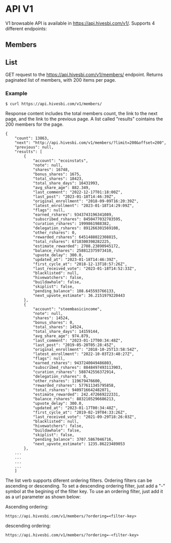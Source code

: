 API V1
======

V1 browsable API is available in https://api.hivesbi.com/v1/. Supports 4 different endpoints:

## Members

## List

GET request to the https://api.hivesbi.com/v1/members/ endpoint. Returns paginated list of members, with 200 items per page.

### Example

~~~
$ curl https://api.hivesbi.com/v1/members/
~~~

Response content includes the total members count, the link to the next page, and the link to the previous page. A list called "results" cointains the 200 members for the page.

~~~
{
    "count": 13863,
    "next": "http://api.hivesbi.com/v1/members/?limit=200&offset=200",
    "previous": null,
    "results": [
        {
            "account": "ecoinstats",
            "note": null,
            "shares": 16748,
            "bonus_shares": 1675,
            "total_shares": 18423,
            "total_share_days": 16431993,
            "avg_share_age": 882.349,
            "last_comment": "2022-12-17T01:18:00Z",
            "last_post": "2023-01-18T14:46:39Z",
            "original_enrollment": "2018-09-09T16:20:39Z",
            "latest_enrollment": "2023-01-18T14:29:09Z",
            "flags": null,
            "earned_rshares": 9343743196341089,
            "subscribed_rshares": 8450477032783595,
            "curation_rshares": 1999861988382,
            "delegation_rshares": 891266301569108,
            "other_rshares": 0,
            "rewarded_rshares": 6451488022308815,
            "total_rshares": 6710300398282225,
            "estimate_rewarded": 2708.23890945172,
            "balance_rshares": 258812375973410,
            "upvote_delay": 300.0,
            "updated_at": "2023-01-18T14:46:39Z",
            "first_cycle_at": "2018-12-13T18:57:26Z",
            "last_received_vote": "2023-01-18T14:52:33Z",
            "blacklisted": null,
            "hivewatchers": false,
            "buildawhale": false,
            "skiplist": false,
            "pending_balance": 108.645593766133,
            "next_upvote_estimate": 36.2151979220443
        },
        {
            "account": "steembasicincome",
            "note": null,
            "shares": 14524,
            "bonus_shares": 0,
            "total_shares": 14524,
            "total_share_days": 14159144,
            "avg_share_age": 974.879,
            "last_comment": "2023-01-17T00:34:48Z",
            "last_post": "2019-05-20T05:28:45Z",
            "original_enrollment": "2018-10-25T13:58:54Z",
            "latest_enrollment": "2022-10-03T23:48:27Z",
            "flags": null,
            "earned_rshares": 9437240049486803,
            "subscribed_rshares": 8848497493113903,
            "curation_rshares": 588742556372914,
            "delegation_rshares": 0,
            "other_rshares": 119679476600,
            "rewarded_rshares": 577611345795858,
            "total_rshares": 9409716642482071,
            "estimate_rewarded": 242.472669222331,
            "balance_rshares": 8832105296686213,
            "upvote_delay": 300.0,
            "updated_at": "2023-01-17T00:34:48Z",
            "first_cycle_at": "2019-02-19T04:33:26Z",
            "last_received_vote": "2021-09-29T18:26:03Z",
            "blacklisted": null,
            "hivewatchers": false,
            "buildawhale": false,
            "skiplist": false,
            "pending_balance": 3707.5867046716,
            "next_upvote_estimate": 1235.86223489053
        },
    ...
    ...
    ...
    ...
    ]
~~~

The list verb supports diferent ordering filters. Ordering filters can be ascending or descending. To set a descending ordering filter, just add a "-" symbol at the begining of the filter key. To use an ordering filter, just add it as a url parameter as shown below:

Ascending ordering:

~~~
https://api.hivesbi.com/v1/members/?ordering=<filter-key>
~~~

descending ordering:

~~~
https://api.hivesbi.com/v1/members/?ordering=-<filter-key>
~~~
